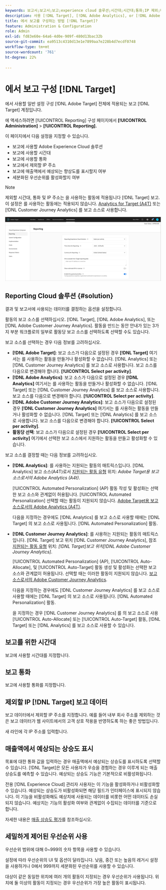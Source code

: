 ```yaml
---
keywords: 보고서;보고서;보고;experience cloud 솔루션;시간대;시간대;통화;IP 제외;매출액에서 예상되는 향상도;매출;매출액에서 상승도;세분화된 우선순위;세분화된 우선순위
description: 사용 [!DNL Target], [!DNL Adobe Analytics], or [!DNL Adobe Customer Journey Analytics] 보고 소스로 기본 시간대 및 통화 형식을 지정하고, 보고에서 제외할 IP 주소를 추가하는 등의 작업을 수행할 수 있습니다.
title: 에서 보고를 구성하는 방법 [!DNL Target]?
feature: Administration & Configuration
role: Admin
exl-id: fd83e60e-64a6-4d0e-909f-480d13bac32b
source-git-commit: ea9513c4310d13e1e7899aa7e228b4d7ecdf0748
workflow-type: tm+mt
source-wordcount: '761'
ht-degree: 22%

---
```


# 에서 보고 구성 [!DNL Target]

에서 사용할 일반 설정 구성 [!DNL Adobe Target] 전체에 적용되는 보고 [!DNL Target] 계정입니다.

에 액세스하려면 [!UICONTROL Reporting] 구성 페이지에서 **[!UICONTROL Administration]** > **[!UICONTROL Reporting].**

이 페이지에서 다음 설정을 지정할 수 있습니다.

* 보고에 사용할 Adobe Experience Cloud 솔루션
* 보고에 사용할 시간대
* 보고에 사용할 통화
* 보고에서 제외할 IP 주소
* 보고에 매출액에서 예상되는 향상도를 표시할지 여부
* 세분화된 우선순위를 활성화할지 여부

>[!NOTE]
>
>제외할 시간대, 통화 및 IP 주소는 을 사용하는 활동에 적용됩니다 [!DNL Target] 보고. 이 설정은 를 사용하는 활동에는 적용되지 않습니다. [Analytics for Target (A4T)](/help/main/c-integrating-target-with-mac/a4t/a4t.md) 또는 [!DNL Customer Journey Analytics] 를 보고 소스로 사용합니다.

![보고 페이지](/help/main/administrating-target/assets/reporting.png)

## Reporting Cloud 솔루션 {#solution}

결과 및 보고서에 사용되는 데이터를 결정하는 옵션을 설정합니다.

활동의 보고 소스를 선택하십시오. [!DNL Target], [!DNL Adobe Analytics], 또는 [!DNL Adobe Customer Journey Analytics]. 활동을 만드는 동안 안내가 있는 3가지 부분 워크플로의 일부로 활동당 보고 소스를 선택하도록 선택할 수도 있습니다.

보고 소스를 선택하는 경우 다음 정보를 고려하십시오.

* **[!DNL Adobe Target]**: 보고 소스가 다음으로 설정된 경우 **[!DNL Target]** 여기서는 를 사용하는 활동을 만들거나 활성화할 수 없습니다. [!DNL Analytics] 또는 [!DNL Customer Journey Analytics] 를 보고 소스로 사용합니다. 보고 소스를 다음으로 변경해야 합니다. **[!UICONTROL Select per activity]**.
* **[!DNL Adobe Analytics]**: 보고 소스가 다음으로 설정된 경우 **[!DNL Analytics]** 여기서는 를 사용하는 활동을 만들거나 활성화할 수 없습니다. [!DNL Target] 또는 [!DNL Customer Journey Analytics] 를 보고 소스로 사용합니다. 보고 소스를 다음으로 변경해야 합니다. **[!UICONTROL Select per activity]**.
* **[!DNL Adobe Customer Journey Analytics]**: 보고 소스가 다음으로 설정된 경우 **[!DNL Customer Journey Analytics]** 여기서는 를 사용하는 활동을 만들거나 활성화할 수 없습니다. [!DNL Target] 또는 [!DNL Analytics] 를 보고 소스로 사용합니다. 보고 소스를 다음으로 변경해야 합니다. **[!UICONTROL Select per activity]**.
* **활동당 선택**: 보고 소스가 다음으로 설정된 경우 **[!UICONTROL Select per activity]** 여기에서 선택한 보고 소스에서 지원하는 활동을 만들고 활성화할 수 있습니다.

보고 소스를 결정할 때는 다음 정보를 고려하십시오.

* **[!DNL Analytics]**: 를 사용하는 지원되는 활동의 매트릭스입니다. [!DNL Analytics] 보고 소스(A4T)로서 [지원되는 활동 유형](/help/main/c-integrating-target-with-mac/a4t/a4t.md#section_F487896214BF4803AF78C552EF1669AA) 위치: *Adobe Target용 보고 소스로서의 Adobe Analytics (A4t)*.

  [!UICONTROL Automated Personalization] (AP) 활동 작성 및 활성화는 선택한 보고 소스와 관계없이 허용됩니다. [!UICONTROL Automated Personalization] 선택할 때는 활동이 지원되지 않습니다. [Adobe Target용 보고 소스로서의 Adobe Analytics (A4T)](/help/main/c-integrating-target-with-mac/a4t/a4t.md).

  다음을 지정하는 경우에도 [!DNL Analytics] 를 보고 소스로 사용할 때에는 [!DNL Target] 의 보고 소스로 사용됩니다. [!DNL Automated Personalization] 활동.

* **[!DNL Customer Journey Analytics]**: 를 사용하는 지원되는 활동의 매트릭스입니다. [!DNL Target] 보고 위치 [!DNL Customer Journey Analytics], 참조 [지원되는 활동 유형](/help/main/c-integrating-target-with-mac/cja/target-reporting-in-cja.md#supported-activities) 위치: *[!DNL Target]보고 위치[!DNL Adobe Customer Journey Analytics]*.

  [!UICONTROL Automated Personalization] (AP), [!UICONTROL Auto-Allocate], 및 [!UICONTROL Auto-Target] 활동 생성 및 활성화는 선택한 보고 소스와 관계없이 허용됩니다. 선택할 때는 이러한 활동이 지원되지 않습니다. [보고 소스로서의 Adobe Customer Journey Analytics](/help/main/c-integrating-target-with-mac/cja/target-reporting-in-cja.md).

  다음을 지정하는 경우에도 [!DNL Customer Journey Analytics] 를 보고 소스로 사용할 때에는 [!DNL Target] 의 보고 소스로 사용됩니다. [!DNL Automated Personalization] 활동.

  을 지정하는 경우 [!DNL Customer Journey Analytics] 를 의 보고 소스로 사용 [!UICONTROL Auto-Allocate] 또는 [!UICONTROL Auto-Target] 활동, [!DNL Target] 또는 [!DNL Analytics] 를 보고 소스로 사용할 수 있습니다.

## 보고를 위한 시간대

보고에 사용할 시간대를 지정합니다.

## 보고 통화

보고에 사용할 통화를 지정합니다.

## 제외할 IP [!DNL Target] 보고 데이터

보고 데이터에서 제외할 IP 주소를 지정합니다. 예를 들어 내부 회사 주소를 제외하는 것은 보고 데이터가 웹 사이트에서의 고객 상호 작용을 반영하도록 하는 좋은 방법입니다.

새 라인에 각 IP 주소를 입력합니다.

## 매출액에서 예상되는 상승도 표시

목표에 대한 통화 값을 입력하는 경우 매출액에서 예상되는 상승도를 표시하도록 선택할 수 있습니다. [!DNL Target]은 모든 사용자가 우승을 경험하는 경우 이루게 되는 매출 상승도를 예측할 수 있습니다. 예상되는 상승도 기능은 기본적으로 비활성화됩니다.

전용 [!DNL Experience Cloud] 관리자 사용자는 이 기능을 활성화하거나 비활성화할 수 있습니다. 예상되는 상승도가 비활성화되면 해당 필드가 인터페이스에 표시되지 않습니다. 이 기능을 비활성화해도 예상치에 사용되는 데이터를 비롯한 어떤 데이터도 손실되지 않습니다. 예상치는 기능의 활성화 여부와 관계없이 수집되는 데이터를 기준으로 합니다.

자세한 내용은 [매출 상승도 평가](/help/main/administrating-target/r-target-account-preferences/estimating-lift-in-revenue.md)를 참조하십시오.

## 세밀하게 제어된 우선순위 사용

우선순위 범위에 대해 0~999의 숫자 항목을 사용할 수 있습니다.

설정에 따라 우선순위의 UI 및 옵션이 달라집니다. 낮음, 중간 또는 높음의 레거시 설정을 사용하거나 0에서 999까지 세분화된 우선순위를 사용할 수 있습니다.

대상이 같은 동일한 위치에 여러 개의 활동이 지정되는 경우 우선순위가 사용됩니다. 위치에 둘 이상의 활동이 지정되는 경우 우선순위가 가장 높은 활동이 표시됩니다.
